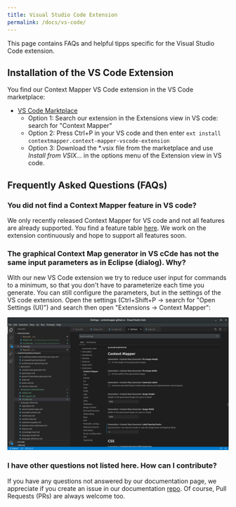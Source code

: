 ```yaml
---
title: Visual Studio Code Extension
permalink: /docs/vs-code/
---
```


This page contains FAQs and helpful tipps specific for the Visual Studio Code extension.

## Installation of the VS Code Extension

You find our Context Mapper VS Code extension in the VS Code marketplace:

 * [VS Code Marktplace](https://marketplace.visualstudio.com/items?itemName=contextmapper.context-mapper-vscode-extension)
   * Option 1: Search our extension in the Extensions view in VS code: search for "Context Mapper"
   * Option 2: Press Ctrl+P in your VS code and then enter `ext install contextmapper.context-mapper-vscode-extension`
   * Option 3: Download the *.vsix file from the marketplace and use _Install from VSIX..._ in the options menu of the Extension view in VS code.

## Frequently Asked Questions (FAQs)

### You did not find a Context Mapper feature in VS code?
We only recently released Context Mapper for VS code and not all features are already supported. You find a feature table [here](/docs/ide/). We work on the extension continuously and hope to support all features soon.

### The graphical Context Map generator in VS cCde has not the same input parameters as in Eclipse (dialog). Why?
With our new VS Code extension we try to reduce user input for commands to a minimum, so that you don't have to parameterize each time you generate. You can still configure the parameters, but in the settings of the VS code extension. Open the settings (Ctrl+Shift+P -> search for "Open Settings (UI)") and search then open "Extensions -> Context Mapper":

<a target="_blank" href="/img/vs-code-context-mapper-settings.png">![Context Mapper Settings in VS Code](/img/vs-code-context-mapper-settings.png)</a>

### I have other questions not listed here. How can I contribute?
If you have any questions not answered by our documentation page, we appreciate if you create an issue in our documentation [repo](https://github.com/ContextMapper/contextmapper.github.io/issues). Of course, Pull Requests (PRs) are always welcome too.
